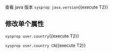 查看 java 版本 `sysprop java.version`{{execute T2}}

## 修改单个属性

`sysprop user.country`{{execute T2}}

`sysprop user.country CN`{{execute T2}}
